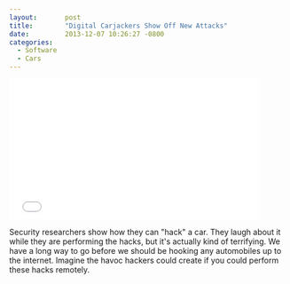 ```yaml
---
layout:       post
title:        "Digital Carjackers Show Off New Attacks"
date:         2013-12-07 10:26:27 -0800
categories:
  - Software
  - Cars
---
```


<iframe class="embedly-embed" src="//cdn.embedly.com/widgets/media.html?src=https%3A%2F%2Fwww.youtube.com%2Fembed%2Foqe6S6m73Zw%3Ffeature%3Doembed&url=https%3A%2F%2Fwww.youtube.com%2Fwatch%3Fv%3Doqe6S6m73Zw&image=https%3A%2F%2Fi.ytimg.com%2Fvi%2Foqe6S6m73Zw%2Fhqdefault.jpg&key=d815972c91e546edb5d2d02e509f8b1c&type=text%2Fhtml&schema=youtube" width="450" height="253" scrolling="no" frameborder="0" allowfullscreen></iframe>

Security researchers show how they can "hack" a car. They laugh about it while they are performing the hacks, but it's actually kind of terrifying. We have a long way to go before we should be hooking any automobiles up to the internet. Imagine the havoc hackers could create if you could perform these hacks remotely. 

